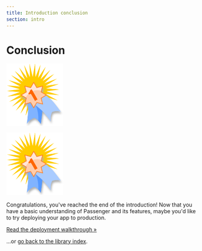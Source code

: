 ```yaml
---
title: Introduction conclusion
section: intro
---
```

# Conclusion

<p class="hidden-xs"><img src="../../../images/award.png" alt="Achievement unlocked. Image taken from https://openclipart.org/detail/60109/award-symbol-by-sheikh_tuhin" class="pull-right" width="150"></p>
<p class="visible-xs text-center"><img src="../../../images/award.png" alt="Achievement unlocked. Image taken from https://openclipart.org/detail/60109/award-symbol-by-sheikh_tuhin" width="150"></p>

Congratulations, you've reached the end of the introduction! Now that you have a basic understanding of Passenger and its features, maybe you'd like to try deploying your app to production.

<a href="../../deploy/ruby/" class="btn btn-primary btn-lg">Read the deployment walkthrough &raquo;</a>

...or [go back to the library index](../../..).
